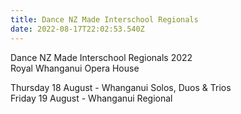 ```yaml
---
title: Dance NZ Made Interschool Regionals
date: 2022-08-17T22:02:53.540Z
---
```

Dance NZ Made Interschool Regionals 2022  
Royal Whanganui Opera House 

Thursday 18 August -  Whanganui Solos, Duos & Trios  
Friday 19 August -  Whanganui Regional